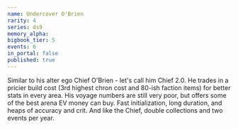 ```yaml
---
name: Undercover O'Brien
rarity: 4
series: ds9
memory_alpha:
bigbook_tier: 5
events: 6
in_portal: false
published: true
---
```


Similar to his alter ego Chief O'Brien - let's call him Chief 2.0. He trades in a pricier build cost (3rd highest chron cost and 80-ish faction items) for better stats in every area. His voyage numbers are still very poor, but offers some of the best arena EV money can buy. Fast initialization, long duration, and heaps of accuracy and crit. And like the Chief, double collections and two events per year.
